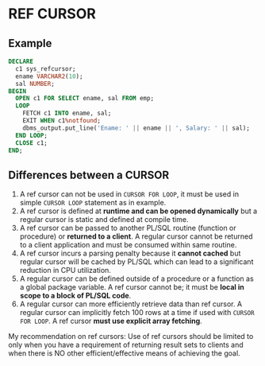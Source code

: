# REF CURSOR
## Example
```sql
DECLARE
  c1 sys_refcursor;
  ename VARCHAR2(10);
  sal NUMBER;
BEGIN
  OPEN c1 FOR SELECT ename, sal FROM emp;
  LOOP
    FETCH c1 INTO ename, sal;
    EXIT WHEN c1%notfound;
    dbms_output.put_line('Ename: ' || ename || ', Salary: ' || sal);
  END LOOP;
  CLOSE c1;
END;
```

## Differences between a CURSOR
1) A ref cursor can not be used in `CURSOR FOR LOOP`, it must be used in simple `CURSOR LOOP` statement as in example.
2) A ref cursor is defined at **runtime and can be opened dynamically** but a regular cursor is static and defined at compile time.
3) A ref cursor can be passed to another PL/SQL routine (function or procedure) or **returned to a client**. A regular cursor cannot be returned to a client application and must be consumed within same routine.
4) A ref cursor incurs a parsing penalty because it **cannot cached** but regular cursor will be cached by PL/SQL which can lead to a significant reduction in CPU utilization.
5) A regular cursor can be defined outside of a procedure or a function as a global package variable. A ref cursor cannot be; it must be **local in scope to a block of PL/SQL code**.
6) A regular cursor can more efficiently retrieve data than ref cursor. A regular cursor can implicitly fetch 100 rows at a time if used with `CURSOR FOR LOOP`. A ref cursor **must use explicit array fetching**.

My recommendation on ref cursors:
Use of ref cursors should be limited to only when you have a requirement of returning result sets to clients and when there is NO other efficient/effective means of achieving the goal.
